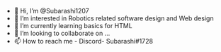 - 👋 Hi, I’m @Subarashi1207
- 👀 I’m interested in Robotics related software design and Web design
- 🌱 I’m currently learning basics for HTML
- 💞️ I’m looking to collaborate on ...
- 📫 How to reach me -
        Discord- Subarashi#1728

<!---
Subarashi1207/Subarashi1207 is a ✨ special ✨ repository because its `README.md` (this file) appears on your GitHub profile.
You can click the Preview link to take a look at your changes.
--->

